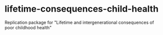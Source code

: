 # lifetime-consequences-child-health
Replication package for "Lifetime and intergenerational consequences of poor childhood health"
